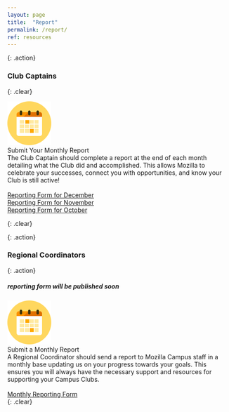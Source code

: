 ```yaml
---
layout: page
title:  "Report"
permalink: /report/
ref: resources
---
```


{: .action}
### Club Captains

{: .clear}
&nbsp;


<div class="resources">
  <img src="/static/img/calendar.png" alt="">
  <div class="head-link">Submit Your Monthly Report</div>
  <span>
  The Club Captain should complete a report at the end of each month detailing what the Club did and accomplished. This allows Mozilla to celebrate your successes, connect you with opportunities, and know your Club is still active!
  <br>
  <br>  
  <a href="https://docs.google.com/forms/d/e/1FAIpQLScLjH958SXZLJtHikT-_a0-3SJRQxp3Xc3dx5pLQzow-zHEuw/viewform">Reporting Form for December</a>
  <br>
  <a href="https://docs.google.com/a/bacharakis.com/forms/d/e/1FAIpQLSd2kGZEQvXHoz0HlLEaokbeFy4-phjp0f8zWZA-6LlDMP6y4Q/viewform">Reporting Form for November</a>
  <br>
  <a href="https://docs.google.com/a/mozilla.com/forms/d/e/1FAIpQLSfPkMDBxu72xqBtO3ooKThNdn7o7diioMUOnjjBKenuVN3K6w/viewform">Reporting Form for October</a>
  <br>
  </span>
</div>

{: .clear}
&nbsp;

{: .action}
### Regional Coordinators

{: .action}
##### reporting form will be published soon

<div class="resources">
  <img src="/static/img/calendar.png" alt="">
  <div class="head-link">Submit a Monthly Report</div>
  <span>A Regional Coordinator should send a report to Mozilla Campus staff in a monthly base updating us on your progress towards your goals. This ensures you will always have the necessary support and resources for supporting your Campus Clubs.
  <br>
  <br>
  <a href="https://docs.google.com/a/mozilla.com/forms/d/e/1FAIpQLSevdbIqzKMEQRjIpcBzUcHeKqVEfjkWXJdioXXXd4Hload02g/viewform">Monthly Reporting Form</a>
  <br>
  </span>
</div>
{: .clear}
&nbsp;

